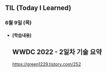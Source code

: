 ## TIL (Today I Learned)

### 6월 9일 (목)   

- #### [학습내용]    
  ## WWDC 2022 - 2일차 기술 요약     
    https://green1229.tistory.com/252